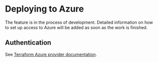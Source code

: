 # Deploying to Azure

The feature is in the process of development. Detailed information on how to set up access to Azure will be added as soon as the work is finished.

## Authentication

See [Terraform Azure provider documentation](https://registry.terraform.io/providers/hashicorp/azurerm/latest/docs#authenticating-to-azure).
